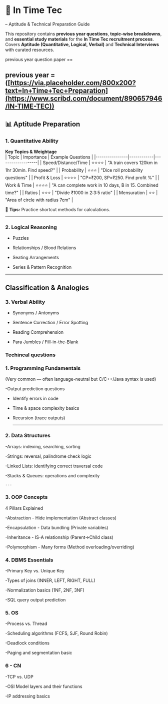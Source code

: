 # 🚀 In Time Tec 
– Aptitude & Technical Preparation Guide


This repository contains **previous year questions**, **topic-wise breakdowns**, and **essential study materials** for the **In Time Tec recruitment process**.  
Covers **Aptitude (Quantitative, Logical, Verbal)** and **Technical Interviews** with curated resources.

previous year question paper ==

previous year  = ([https://via.placeholder.com/800x200?text=In+Time+Tec+Preparation](https://www.scribd.com/document/890657946/IN-TIME-TEC)) 
---

## 📊 Aptitude Preparation

### 1. Quantitative Ability
**Key Topics & Weightage**  
| Topic          | Importance | Example Questions |
|----------------|------------|-------------------|
| Speed/Distance/Time | ⭐⭐⭐⭐ | "A train covers 120km in 1hr 30min. Find speed?" |
| Probability     | ⭐⭐⭐ | "Dice roll probability questions" |
| Profit & Loss   | ⭐⭐⭐⭐ | "CP=₹200, SP=₹250. Find profit %" |
| Work & Time     | ⭐⭐⭐⭐ | "A can complete work in 10 days, B in 15. Combined time?" |
| Ratios          | ⭐⭐⭐ | "Divide ₹1000 in 2:3:5 ratio" |
| Mensuration     | ⭐⭐ | "Area of circle with radius 7cm" |

📌 **Tips:** Practice shortcut methods for calculations.

---

### 2. Logical Reasoning


- Puzzles

 - Relationships / Blood Relations

 - Seating Arrangements

- Series & Pattern Recognition

---
Classification & Analogies
---
### 3. Verbal Ability

- Synonyms / Antonyms

 - Sentence Correction / Error Spotting

- Reading Comprehension

 - Para Jumbles / Fill-in-the-Blank



### Techincal questions

### 1. Programming Fundamentals
(Very common — often language-neutral but C/C++/Java syntax is used)

-Output prediction questions

- Identify errors in code

- Time & space complexity basics

- Recursion (trace outputs)
  
    ---
### 2. Data Structures

-Arrays: indexing, searching, sorting

-Strings: reversal, palindrome check logic

-Linked Lists: identifying correct traversal code

-Stacks & Queues: operations and complexity

    ---
### 3. OOP Concepts
4 Pillars Explained

-Abstraction - Hide implementation (Abstract classes)

-Encapsulation - Data bundling (Private variables)

-Inheritance - IS-A relationship (Parent→Child class)

-Polymorphism - Many forms (Method overloading/overriding)


    
### 4. DBMS Essentials
-Primary Key vs. Unique Key

-Types of joins (INNER, LEFT, RIGHT, FULL)

-Normalization basics (1NF, 2NF, 3NF)

-SQL query output prediction
    
### 5. OS
-Process vs. Thread

-Scheduling algorithms (FCFS, SJF, Round Robin)

-Deadlock conditions

-Paging and segmentation basic

### 6 - CN
-TCP vs. UDP

-OSI Model layers and their functions

-IP addressing basics




